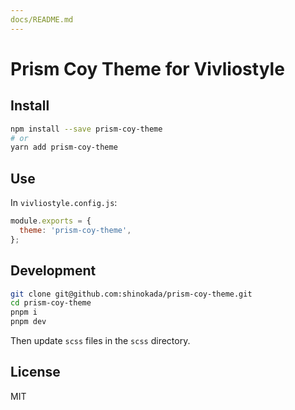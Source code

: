 ```yaml
---
docs/README.md
---
```


# Prism Coy Theme for Vivliostyle

## Install

```bash
npm install --save prism-coy-theme
# or
yarn add prism-coy-theme
```

## Use

In `vivliostyle.config.js`:

```js
module.exports = {
  theme: 'prism-coy-theme',
};
```

## Development

```sh
git clone git@github.com:shinokada/prism-coy-theme.git
cd prism-coy-theme
pnpm i
pnpm dev
```

Then update `scss` files in the `scss` directory.

## License

MIT
